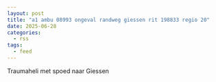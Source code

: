 ```yaml
---
layout: post
title: "a1 ambu 08993 ongeval randweg giessen rit 198833 regio 20"
date: 2025-06-28
categories: 
  - rss
tags: 
  - feed
---
```


Traumaheli met spoed naar Giessen
